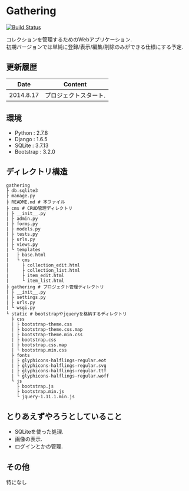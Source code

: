 Gathering
===
[![Build Status](https://secure.travis-ci.org/dulkappa/gathering.png)](https://travis-ci.org/dulkappa/gathering)

コレクションを管理するためのWebアプリケーション.  
初期バージョンでは単純に登録/表示/編集/削除のみができる仕様にする予定.

更新履歴
---
|Date|Content|
|:-:|:-:|
|2014.8.17|プロジェクトスタート.|

環境
---
- Python : 2.7.8
- Django : 1.6.5
- SQLite : 3.7.13
- Bootstrap : 3.2.0

ディレクトリ構造
---
```shell
gathering
├ db.sqlite3
├ manage.py
├ README.md # 本ファイル
├ cms # CRUD管理ディレクトリ
| ├ __init__.py
| ├ admin.py
| ├ forms.py
| ├ models.py
| ├ tests.py
| ├ urls.py
| ├ views.py
| └ templates
|   ├ base.html
|   └ cms
|     ├ collection_edit.html
|     ├ collection_list.html
|     ├ item_edit.html
|     └ item_list.html
├ gathering # プロジェクト管理ディレクトリ
| ├ __init__.py
| ├ settings.py  
| ├ urls.py
| └ wsgi.py
└ static # bootstrapやjqueryを格納するディレクトリ
  ├ css
  | ├ bootstrap-theme.css
  | ├ bootstrap-theme.css.map
  | ├ bootstrap-theme.min.css
  | ├ bootstrap.css
  | ├ bootstrap.css.map
  | └ bootstrap.min.css
  ├ fonts
  | ├ glyphicons-halflings-regular.eot
  | ├ glyphicons-halflings-regular.svg
  | ├ glyphicons-halflings-regular.ttf
  | └ glyphicons-halflings-regular.woff
  └ js
    ├ bootstrap.js
    ├ bootstrap.min.js
    └ jquery-1.11.1.min.js
```

とりあえずやろうとしていること
---
- SQLiteを使った処理.
- 画像の表示.
- ログインとかの管理.

その他
---
特になし
